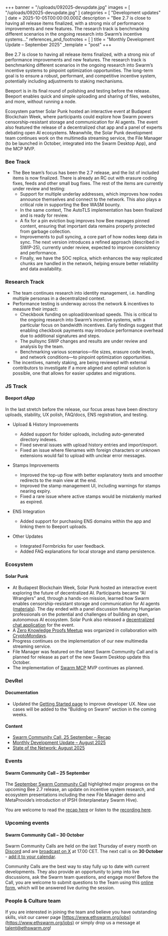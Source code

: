+++
banner = "/uploads/092025-devupdate.jpg"
images = [ "/uploads/092025-devupdate.jpg" ]
categories = [ "Development updates" ]
date = 2025-10-05T00:00:00.000Z
description = "Bee 2.7 is close to having all release items finalized, with a strong mix of performance improvements and new features. The research track is benchmarking different scenarios in the ongoing research into Swarm’s incentive systems..."
references_and_footnotes = [ ]
title = "Monthly Development Update – September 2025"
_template = "post"
+++


Bee 2.7 is close to having all release items finalized, with a strong mix of performance improvements and new features. The research track is benchmarking different scenarios in the ongoing research into Swarm’s incentive systems to pinpoint optimization opportunities. The long-term goal is to ensure a robust, performant, and competitive incentive system, potentially including adjustments to staking mechanisms.

Beeport is in its final round of polishing and testing before the release. Beeport enables quick and simple uploading and sharing of files, websites, and more, without running a node. 

Ecosystem partner Solar Punk hosted an interactive event at Budapest Blockchain Week, where participants could explore how Swarm powers censorship-resistant storage and communication for AI agents. The event also featured the release of a decentralized chat app and a panel of experts debating open AI ecosystems. Meanwhile, the Solar Punk development team continues work on the multimedia streaming service, the File Manager (to be launched in October, integrated into the Swarm Desktop App), and the MCP MVP.


### Bee Track 
* The Bee team’s focus has been the 2.7 release, and the list of included items is now finalized. There is already an RC out with erasure coding fixes, feeds and other small bug fixes. The rest of the items are currently under review and testing:
    * Support for multiple underlay addresses, which improves how nodes announce themselves and connect to the network. This also plays a critical role in supporting the Bee WASM bounty.
    * In the same context, The AutoTLS implementation has been finalized and is ready for review.
    * A fix for a pin eviction bug improves how Bee manages pinned content, ensuring that important data remains properly protected from garbage collection.
    * Improvements to pull syncing, a core part of how nodes keep data in sync. The next version introduces a refined approach (described in SWIP-25), currently under review, expected to improve consistency and performance.
    * Finally, we have the SOC replica, which enhances the way replicated chunks are handled in the network, helping ensure better reliability and data availability.


### Research Track 
* The team continues research into identity management, i.e. handling multiple personas in a decentralized context.
* Performance testing is underway across the network & incentives to measure their impact: 
    * Checkbook funding on upload/download speeds. This is critical to the ongoing research into Swarm’s incentive systems, with a particular focus on bandwidth incentives. Early findings suggest that enabling checkbook payments may introduce performance overhead due to additional signatures and steps.
    * The pullsync SWIP changes and results are under review and analysis by the team.
    * Benchmarking various scenarios—file sizes, erasure code levels, and network conditions—to pinpoint optimization opportunities.
* The incentives, namely staking, are being reviewed with external contributors to investigate if a more aligned and optimal solution is possible, one that allows for easier updates and migrations. 


### JS Track 

#### Beeport dApp

In the last stretch before the release, our focus areas have been directory uploads, stability, UX polish, FAQ/docs, ENS registration, and testing.

* Upload & History Improvements
    * Added support for folder uploads, including auto-generated directory indexes.
    * Fixed several issues with upload history entries and import/export.
    * Fixed an issue where filenames with foreign characters or unknown extensions would fail to upload with unclear error messages.

* Stamps Improvements
    * Improved the top-up flow with better explanatory texts and smoother redirects to the main view at the end.
    * Improved the stamp management UI, including warnings for stamps nearing expiry.
    * Fixed a rare issue where active stamps would be mistakenly marked as expired.

* ENS Integration
    * Added support for purchasing ENS domains within the app and linking them to Beeport uploads.

* Other Updates
    * Integrated Formbricks for user feedback.
    * Added FAQ explanations for local storage and stamp persistence.


### Ecosystem 


#### Solar Punk 
* At Budapest Blockchain Week, Solar Punk hosted an interactive event exploring the future of decentralized AI. Participants became “AI Wranglers” and, through a hands-on mission, learned how Swarm enables censorship-resistant storage and communication for AI agents ([materials](https://drive.google.com/drive/u/0/folders/1T7nJewpQjNt4C7b3HLBQH-k6KRvioS25)). The day ended with a panel discussion featuring Hungarian professionals on the potential and challenges of building an open, autonomous AI ecosystem. Solar Punk also released a [decentralized chat application](http://bbw2025buzz.eth.link/) for the event.
* A [Zero Knowledge Proofs Meetup](https://luma.com/wziwmseb) was organized in collaboration with [CryptoMondays](https://www.cryptomondays.io/).
* Progress continues on the implementation of our new multimedia streaming service.
* File Manager was featured on the latest Swarm Community Call and is planned for release as part of the new Swarm Desktop update this October.
* The implementation of [Swarm MCP](https://solarpunk.buzz/mcp-revolution-decentralized-ai-swarm/) MVP continues as planned.


### DevRel 


#### Documentation 
* Updated the [Getting Started page](https://docs.ethswarm.org/docs/develop/introduction/) to improve developer UX. New use cases will be added to the “Building on Swarm” section in the coming weeks.


#### Content 
* [Swarm Community Call, 25 September – Recap](https://blog.ethswarm.org/foundation/2025/swarm-community-call-25-september-recap/)
* [Monthly Development Update – August 2025](https://blog.ethswarm.org/foundation/2025/monthly-development-update-august-2025/)
* [State of the Network: August 2025](https://blog.ethswarm.org/foundation/2025/state-of-the-network-august-2025/)


### Events 
#### **Swarm Community Call – 25 September**
The [September Swarm Community Call](https://x.com/i/broadcasts/1MYGNlbpVoXxw) highlighted major progress on the upcoming Bee 2.7 release, an update on incentive system research, and ecosystem presentations including the new File Manager demo and MetaProvide’s introduction of IPSH (Interplanetary Swarm Hive).

You are welcome to read the [recap here](https://blog.ethswarm.org/foundation/2025/swarm-community-call-25-september-recap/) or listen to the [recording here](https://x.com/i/broadcasts/1MYGNlbpVoXxw). 


### Upcoming events
#### **Swarm Community Call – 30 October**

Swarm Community Calls are held on the last Thursday of every month on [Discord](https://discord.com/events/799027393297514537/1386618353740939335) and are [broadcast on X](https://x.com/i/broadcasts/1zqKVjEPByAKB) at 17.00 CET. The next call is on **30 October** - [add it to your calendar](https://www.addevent.com/event/DF26807149). 

Community Calls are the best way to stay fully up to date with current developments. They also provide an opportunity to jump into live discussions, ask the Swarm team questions, and engage more! Before the Call, you are welcome to submit questions to the Team using this [online form](https://airtable.com/appNS3aNAw7rihPeg/shrBRyrMkXFsJvLS3), which will be answered live during the session.


### People & Culture team
If you are interested in joining the team and believe you have outstanding skills, visit our career page [https://www.ethswarm.org/jobs](https://www.ethswarm.org/jobs) or simply drop us a message at talent@ethswarm.org!
